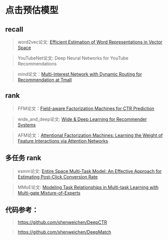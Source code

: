 # 点击预估模型


## recall

> word2vec论文: [Efficient Estimation of Word Representations in Vector Space](https://arxiv.org/abs/1301.3781v3)

> YouTubeNet论文: Deep Neural Networks for YouTube Recommendations

> mind论文：[Multi-Interest Network with Dynamic Routing for Recommendation at Tmall](https://arxiv.org/abs/1904.08030v1)


## rank

> FFM论文：[Field-aware Factorization Machines for CTR Prediction](https://www.csie.ntu.edu.tw/~cjlin/papers/ffm.pdf)

> wide_and_deep论文: [Wide & Deep Learning for Recommender Systems](https://arxiv.org/abs/1606.07792)

> AFM论文：[Attentional Factorization Machines: Learning the Weight of Feature Interactions via Attention Networks](https://arxiv.org/pdf/1708.04617.pdf)


## 多任务 rank 

> esmm论文: [Entire Space Multi-Task Model: An Effective Approach for Estimating Post-Click Conversion Rate](https://arxiv.org/abs/1804.07931)

> MMoE论文: [Modeling Task Relationships in Multi-task Learning with Multi-gate Mixture-of-Experts](https://dl.acm.org/doi/10.1145/3219819.3220007)


## 代码参考：

> https://github.com/shenweichen/DeepCTR

> https://github.com/shenweichen/DeepMatch